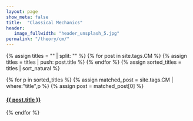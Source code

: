```yaml
---
layout: page
show_meta: false
title:  "Classical Mechanics"
header:
   image_fullwidth: "header_unsplash_5.jpg"
permalink: "/theory/cm/"
---
```


{% assign titles = "" | split: "" %}
{% for post in site.tags.CM %}
    {% assign titles = titles | push: post.title %}
{% endfor %}
{% assign sorted_titles = titles | sort_natural %}

<div>
    {% for p in sorted_titles %}
    {% assign matched_post = site.tags.CM | where:"title",p %}
    {% assign post = matched_post[0] %}
    <h4><a href="{{ site.url }}{{ site.baseurl }}{{ post.url }}">{{ post.title }}</a></h4>
    {% endfor %}
</div>

